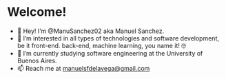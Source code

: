 # Welcome!

- 👋 Hey! I’m @ManuSanchez02 aka Manuel Sanchez.
- 👀 I’m interested in all types of technologies and software development, be it front-end. back-end, machine learning, you name it! 🤓
- 🚀 I’m currently studying software engineering at the University of Buenos Aires.
- 📫 Reach me at manuelsfdelavega@gmail.com
